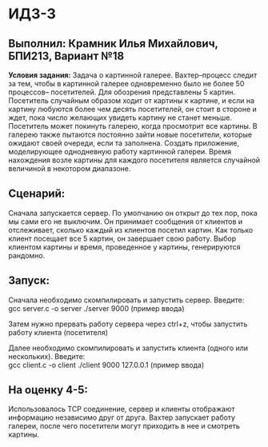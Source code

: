 # ИДЗ-3
## Выполнил: Крамник Илья Михайлович, БПИ213, Вариант №18
**Условия задания:** Задача о картинной галерее. Вахтер–процесс следит за тем,
чтобы в картинной галерее одновременно было не более 50 процессов–
посетителей. Для обозрения представлены 5 картин. Посетитель
случайным образом ходит от картины к картине, и если на картину любуются более чем десять посетителей, он стоит в стороне
и ждет, пока число желающих увидеть картину не станет меньше.
Посетитель может покинуть галерею, когда просмотрит все картины. В галерею также пытаются постоянно зайти новые посетители, которые ожидают своей очереди, если та заполнена. Создать
приложение, моделирующее однодневную работу картинной галереи. Время нахождения возле картины для каждого посетителя является случайной величиной в некотором диапазоне.
 
 ## Сценарий:  
Сначала запускается сервер. По умолчанию он открыт до тех пор, пока мы сами его не выключим. Он принимает сообщения от клиентов и отслеживает, сколько каждый из клиентов посетил картин. Как только клиент посещает все 5 картин, он завершает свою работу. Выбор клиентом картины и время, проведенное у картины, генерируются рандомно.

 ## Запуск:  
Сначала необходимо скомпилировать и запустить сервер. Введите:  
gcc server.c -o server
./server 9000 (пример ввода)

Затем нужно прервать работу сервера через ctrl+z, чтобы запустить работу клиента (посетителя)  

Далее необходимо скомпилировать и запустить клиента (одного или нескольких). Введите:  
gcc client.c -o client
./client 9000 127.0.0.1 (пример ввода)
 
## На оценку 4-5:  
Использовалось TCP соединение, сервер и клиенты отображают информацию независимо друг от друга. Вахтер запускает работу галереи, после чего посетители могут приходить в нее и смотреть картины.
